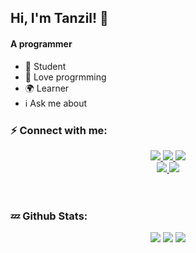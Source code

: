 ## Hi, I'm Tanzil! :wave:


#### A programmer

- :telescope: Student 
- :seedling: Love progrmming  
- :earth_africa: Learner
- :information_source: Ask me about

### :zap: Connect with me:

<div align="center">
    <a href="https://www.youtube.com/channel/UCBy4hBWyBHsRMP8cQT9NRqw" target="_blank">
        <img src="https://img.shields.io/badge/Youtube-red?style=for-the-badge&logo=youtube">
    </a>
    <a href="https://facebook.com/tanzil.web" target="_blank">
        <img src="https://img.shields.io/badge/Facebook-lightblue?style=for-the-badge&logo=facebook">
    </a>
    <a href="https://t.me/tanzilamd" target="_blank">
        <img src="https://img.shields.io/badge/Telegram-skyblue?style=for-the-badge&logo=telegram"><br/>
    </a>
    <a href="https://www.instagram.com/tanzilamd/" target="_blank">
        <img src="https://img.shields.io/badge/Instagram-plum?style=for-the-badge&logo=instagram">
    </a>
    <a href="https://github.com/tanzilamd" target="_blank">
        <img src="https://img.shields.io/badge/github-black?style=for-the-badge&logo=github"/><br/>
    </a>
</div>

<br />
<br/>

### :zzz: Github Stats:
<div align="center">

<img src="https://github-readme-stats.vercel.app/api?username=tanzilamd&show_icons=true&theme=merko&card_width=450&hide_border=enable">

<img src="https://github-readme-stats.vercel.app/api/top-langs/?username=tanzilamd&layout=demo&theme=gruvbox&langs_count=15&card_width=493&hide_border=enable">

<img src="https://github-readme-stats.vercel.app/api/wakatime?username=tanzilamd&theme=gruvbox&card_width=400&hide_border=enable">
</div>





[facebook]: https://facebook.com/tanzil.web
[telegram]: https://t.me/tanzilamd
[youtube]: https://www.youtube.com/channel/UCBy4hBWyBHsRMP8cQT9NRqw
[instagram]: https://www.instagram.com/tanzilamd/





